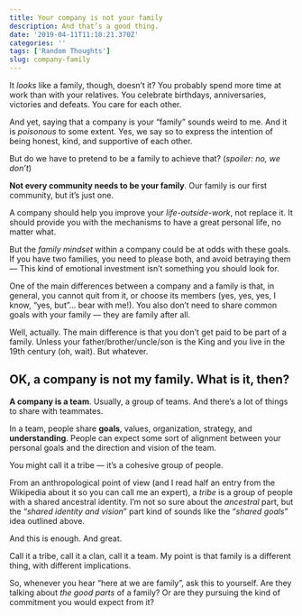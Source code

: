 ```yaml
---
title: Your company is not your family
description: And that’s a good thing.
date: '2019-04-11T11:10:21.370Z'
categories: ''
tags: ['Random Thoughts']
slug: company-family
---
```


It _looks_ like a family, though, doesn’t it? You probably spend more time at work than with your relatives. You celebrate birthdays, anniversaries, victories and defeats. You care for each other.

And yet, saying that a company is your “family” sounds weird to me. And it is _poisonous_ to some extent. Yes, we say so to express the intention of being honest, kind, and supportive of each other.

But do we have to pretend to be a family to achieve that? (_spoiler: no, we don’t_)

**Not every community needs to be your family**. Our family is our first community, but it’s just one.

A company should help you improve your _life-outside-work_, not replace it. It should provide you with the mechanisms to have a great personal life, no matter what.

But the _family mindset_ within a company could be at odds with these goals. If you have two families, you need to please both, and avoid betraying them — This kind of emotional investment isn’t something you should look for.

One of the main differences between a company and a family is that, in general, you cannot quit from it, or choose its members (yes, yes, yes, I know, “yes, but”… bear with me!). You also don’t need to share common goals with your family — they are family after all.

Well, actually. The main difference is that you don’t get paid to be part of a family. Unless your father/brother/uncle/son is the King and you live in the 19th century (oh, wait). But whatever.

## OK, a company is not my family. What is it, then?

**A company is a team**. Usually, a group of teams. And there’s a lot of things to share with teammates.

In a team, people share **goals**, values, organization, strategy, and **understanding**. People can expect some sort of alignment between your personal goals and the direction and vision of the team.

You might call it a tribe — it’s a cohesive group of people.

From an anthropological point of view (and I read half an entry from the Wikipedia about it so you can call me an expert), a _tribe_ is a group of people with a shared ancestral identity. I’m not so sure about the _ancestral_ part, but the “_shared identity and vision_” part kind of sounds like the “_shared goals_” idea outlined above.

And this is enough. And great.

Call it a tribe, call it a clan, call it a team. My point is that family is a different thing, with different implications.

So, whenever you hear “here at <insert company name> we are family”, ask this to yourself. Are they talking about _the good parts_ of a family? Or are they pursuing the kind of commitment you would expect from it?
